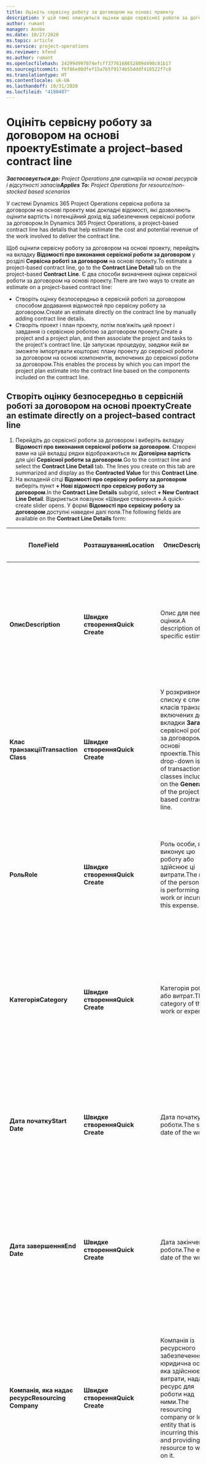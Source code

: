 ```yaml
---
title: Оцініть сервісну роботу за договором на основі проекту
description: У цій темі описуються оцінки щодо сервісної роботи за договором на основі проекту.
author: rumant
manager: Annbe
ms.date: 10/27/2020
ms.topic: article
ms.service: project-operations
ms.reviewer: kfend
ms.author: rumant
ms.openlocfilehash: 24299d997074efcff3776168652809d490c81b17
ms.sourcegitcommit: f6f86e80dfef15a7b5f9174b55dddf410522f7c8
ms.translationtype: HT
ms.contentlocale: uk-UA
ms.lasthandoff: 10/31/2020
ms.locfileid: "4180487"
---
```

# <a name="estimate-a-projectbased-contract-line"></a><span data-ttu-id="84752-103">Оцініть сервісну роботу за договором на основі проекту</span><span class="sxs-lookup"><span data-stu-id="84752-103">Estimate a project–based contract line</span></span>

<span data-ttu-id="84752-104">_**Застосовується до:** Project Operations для сценаріїв на основі ресурсів і відсутності запасів_</span><span class="sxs-lookup"><span data-stu-id="84752-104">_**Applies To:** Project Operations for resource/non-stocked based scenarios_</span></span> 

<span data-ttu-id="84752-105">У системі Dynamics 365 Project Operations сервісна робота за договором на основі проекту має докладні відомості, які дозволяють оцінити вартість і потенційний дохід від забезпечення сервісної роботи за договором.</span><span class="sxs-lookup"><span data-stu-id="84752-105">In Dynamics 365 Project Operations, a project-based contract line has details that help estimate the cost and potential revenue of the work involved to deliver the contract line.</span></span>

<span data-ttu-id="84752-106">Щоб оцінити сервісну роботу за договором на основі проекту, перейдіть на вкладку **Відомості про виконання сервісної роботи за договором** у розділі **Сервісна роботі за договором** на основі проекту.</span><span class="sxs-lookup"><span data-stu-id="84752-106">To estimate a project-based contract line, go to the **Contract Line Detail** tab on the project-based **Contract Line**.</span></span>  <span data-ttu-id="84752-107">Є два способи визначення оцінки сервісної роботи за договором на основі проекту.</span><span class="sxs-lookup"><span data-stu-id="84752-107">There are two ways to create an estimate on a project-based contract line:</span></span>

   - <span data-ttu-id="84752-108">Створіть оцінку безпосередньо в сервісній роботі за договором способом додавання відомостей про сервісну роботу за договором.</span><span class="sxs-lookup"><span data-stu-id="84752-108">Create an estimate directly on the contract line by manually adding contract line details.</span></span>
   - <span data-ttu-id="84752-109">Створіть проект і план проекту, потім пов’яжіть цей проект і завдання із сервісною роботою за договором проекту.</span><span class="sxs-lookup"><span data-stu-id="84752-109">Create a project and a project plan, and then associate the project and tasks to the project's contract line.</span></span> <span data-ttu-id="84752-110">Це запускає процедуру, завдяки якій ви зможете імпортувати кошторис плану проекту до сервісної роботи за договором на основі компонентів, включених до сервісної роботи за договором.</span><span class="sxs-lookup"><span data-stu-id="84752-110">This enables the process by which you can import the project plan estimate into the contract line based on the components included on the contract line.</span></span>

## <a name="create-an-estimate-directly-on-a-projectbased-contract-line"></a><span data-ttu-id="84752-111">Створіть оцінку безпосередньо в сервісній роботі за договором на основі проекту</span><span class="sxs-lookup"><span data-stu-id="84752-111">Create an estimate directly on a project–based contract line</span></span>

1. <span data-ttu-id="84752-112">Перейдіть до сервісної роботи за договором і виберіть вкладку **Відомості про виконання сервісної роботи за договором**. Створені вами на цій вкладці рядки відображаються як **Договірна вартість** для цієї **Сервісної роботи за договором**.</span><span class="sxs-lookup"><span data-stu-id="84752-112">Go to the contract line and select the **Contract Line Detail** tab. The lines you create on this tab are summarized and display as the **Contracted Value** for this **Contract Line**.</span></span> 
2. <span data-ttu-id="84752-113">На вкладеній сітці **Відомості про сервісну роботу за договором** виберіть пункт **+ Нові відомості про сервісну роботу за договором**.</span><span class="sxs-lookup"><span data-stu-id="84752-113">In the **Contract Line Details** subgrid, select **+ New Contract Line Detail**.</span></span> <span data-ttu-id="84752-114">Відкриється повзунок «Швидке створення».</span><span class="sxs-lookup"><span data-stu-id="84752-114">A quick-create slider opens.</span></span> <span data-ttu-id="84752-115">У формі **Відомості про сервісну роботу за договором** доступні наведені далі поля.</span><span class="sxs-lookup"><span data-stu-id="84752-115">The following fields are available on the **Contract Line Details** form:</span></span>

| <span data-ttu-id="84752-116">Поле</span><span class="sxs-lookup"><span data-stu-id="84752-116">Field</span></span> | <span data-ttu-id="84752-117">Розташування</span><span class="sxs-lookup"><span data-stu-id="84752-117">Location</span></span> | <span data-ttu-id="84752-118">Опис</span><span class="sxs-lookup"><span data-stu-id="84752-118">Description</span></span> | <span data-ttu-id="84752-119">Вплив на наступні етапи</span><span class="sxs-lookup"><span data-stu-id="84752-119">Downstream impact</span></span> |
| --- | --- | --- | --- |
| <span data-ttu-id="84752-120">**Опис**</span><span class="sxs-lookup"><span data-stu-id="84752-120">**Description**</span></span> | <span data-ttu-id="84752-121">**Швидке створення**</span><span class="sxs-lookup"><span data-stu-id="84752-121">**Quick Create**</span></span> | <span data-ttu-id="84752-122">Опис для певної оцінки.</span><span class="sxs-lookup"><span data-stu-id="84752-122">A description of the specific estimate.</span></span> | <span data-ttu-id="84752-123">Щодо витрат, які створюються автоматично, це поле за замовчуванням використовує пов’язані відомості сервісної роботи за договором.</span><span class="sxs-lookup"><span data-stu-id="84752-123">This field defaults to the related contract line detail for costs that are automatically created.</span></span> |
| <span data-ttu-id="84752-124">**Клас транзакції**</span><span class="sxs-lookup"><span data-stu-id="84752-124">**Transaction Class**</span></span> | <span data-ttu-id="84752-125">**Швидке створення**</span><span class="sxs-lookup"><span data-stu-id="84752-125">**Quick Create**</span></span> | <span data-ttu-id="84752-126">У розкривному списку є список класів транзакцій, включених до вкладки **Загальні** сервісної роботи за договором на основі проектів.</span><span class="sxs-lookup"><span data-stu-id="84752-126">This drop-down is a list of transaction classes included on the **General** tab of the project-based contract line.</span></span> | <span data-ttu-id="84752-127">Щодо витрат, які створюються автоматично, це поле за замовчуванням використовує пов’язані відомості сервісної роботи за договором.</span><span class="sxs-lookup"><span data-stu-id="84752-127">This field defaults to the related contract line detail for costs that are automatically created.</span></span> |
| <span data-ttu-id="84752-128">**Роль**</span><span class="sxs-lookup"><span data-stu-id="84752-128">**Role**</span></span> | <span data-ttu-id="84752-129">**Швидке створення**</span><span class="sxs-lookup"><span data-stu-id="84752-129">**Quick Create**</span></span> | <span data-ttu-id="84752-130">Роль особи, яка виконує цю роботу або здійснює ці витрати.</span><span class="sxs-lookup"><span data-stu-id="84752-130">The role of the person who is performing this work or incurring this expense.</span></span> | <span data-ttu-id="84752-131">Щодо витрат, які створюються автоматично, це поле за замовчуванням використовує пов’язані відомості сервісної роботи за договором.</span><span class="sxs-lookup"><span data-stu-id="84752-131">This field defaults to the related contract line detail for costs that are automatically created.</span></span> |
| <span data-ttu-id="84752-132">**Категорія**</span><span class="sxs-lookup"><span data-stu-id="84752-132">**Category**</span></span> | <span data-ttu-id="84752-133">**Швидке створення**</span><span class="sxs-lookup"><span data-stu-id="84752-133">**Quick Create**</span></span> | <span data-ttu-id="84752-134">Категорія роботи або витрат.</span><span class="sxs-lookup"><span data-stu-id="84752-134">The category of the work or expense.</span></span> | <span data-ttu-id="84752-135">Щодо витрат, які створюються автоматично, це поле за замовчуванням використовує пов’язані відомості сервісної роботи за договором.</span><span class="sxs-lookup"><span data-stu-id="84752-135">This field defaults to the related contract line detail for costs that are automatically created.</span></span> |
| <span data-ttu-id="84752-136">**Дата початку**</span><span class="sxs-lookup"><span data-stu-id="84752-136">**Start Date**</span></span> | <span data-ttu-id="84752-137">**Швидке створення**</span><span class="sxs-lookup"><span data-stu-id="84752-137">**Quick Create**</span></span> | <span data-ttu-id="84752-138">Дата початку роботи.</span><span class="sxs-lookup"><span data-stu-id="84752-138">The start date of the work.</span></span> | <span data-ttu-id="84752-139">Щодо витрат, які створюються автоматично, це поле за замовчуванням використовує пов’язані відомості сервісної роботи за договором.</span><span class="sxs-lookup"><span data-stu-id="84752-139">This field defaults to the related contract line detail for costs that are automatically created.</span></span> |
| <span data-ttu-id="84752-140">**Дата завершення**</span><span class="sxs-lookup"><span data-stu-id="84752-140">**End Date**</span></span> | <span data-ttu-id="84752-141">**Швидке створення**</span><span class="sxs-lookup"><span data-stu-id="84752-141">**Quick Create**</span></span> | <span data-ttu-id="84752-142">Дата закінчення роботи.</span><span class="sxs-lookup"><span data-stu-id="84752-142">The end date of the work.</span></span> | <span data-ttu-id="84752-143">Щодо вартості, яка створюється автоматично, це поле за замовчуванням використовує пов’язані відомості сервісної роботи за договором.</span><span class="sxs-lookup"><span data-stu-id="84752-143">This field defaults to the related contract line detail for the cost that is automatically created.</span></span> |
| <span data-ttu-id="84752-144">**Компанія, яка надає ресурс**</span><span class="sxs-lookup"><span data-stu-id="84752-144">**Resourcing Company**</span></span> | <span data-ttu-id="84752-145">**Швидке створення**</span><span class="sxs-lookup"><span data-stu-id="84752-145">**Quick Create**</span></span> | <span data-ttu-id="84752-146">Компанія із ресурсного забезпечення або юридична особа, яка здійснює ці витрати, надає ресурс для роботи над ними.</span><span class="sxs-lookup"><span data-stu-id="84752-146">The resourcing company or legal entity that is incurring this cost and providing the resource to work on it.</span></span> | <span data-ttu-id="84752-147">Щодо витрат, які створюються автоматично, це поле за замовчуванням використовує пов’язані відомості сервісної роботи за договором.</span><span class="sxs-lookup"><span data-stu-id="84752-147">This field defaults to the related contract line detail for costs that are automatically created.</span></span> <span data-ttu-id="84752-148">Це поле також використовується при отриманні собівартості.</span><span class="sxs-lookup"><span data-stu-id="84752-148">This field is also used in cost price retrieval.</span></span> |
| <span data-ttu-id="84752-149">**Одиниця ресурсів**</span><span class="sxs-lookup"><span data-stu-id="84752-149">**Resourcing Unit**</span></span> | <span data-ttu-id="84752-150">**Швидке створення**</span><span class="sxs-lookup"><span data-stu-id="84752-150">**Quick Create**</span></span> | <span data-ttu-id="84752-151">Підрозділ ресурсів, який здійснює ці витрати та забезпечує ресурси для роботи з ними.</span><span class="sxs-lookup"><span data-stu-id="84752-151">The resourcing unit that incurs this cost and provies the resource to work on it.</span></span> | <span data-ttu-id="84752-152">Щодо витрат, які створюються автоматично, це поле за замовчуванням використовує пов’язані відомості сервісної роботи за договором.</span><span class="sxs-lookup"><span data-stu-id="84752-152">This field defaults to the related contract line detail for costs that are automatically created.</span></span> <span data-ttu-id="84752-153">Це поле також використовується при отриманні собівартості.</span><span class="sxs-lookup"><span data-stu-id="84752-153">This field is also used in cost price retrieval.</span></span> |
| <span data-ttu-id="84752-154">**Розклад одиниць**</span><span class="sxs-lookup"><span data-stu-id="84752-154">**Unit schedule**</span></span> | <span data-ttu-id="84752-155">**Швидке створення**</span><span class="sxs-lookup"><span data-stu-id="84752-155">**Quick create**</span></span> | <span data-ttu-id="84752-156">Група одиниць вимірювання роботи або витрат.</span><span class="sxs-lookup"><span data-stu-id="84752-156">The unit group of the work or expense.</span></span> <span data-ttu-id="84752-157">Одиниці вимірювання належать до розкладу одиниць або групи одиниць вимірювання.</span><span class="sxs-lookup"><span data-stu-id="84752-157">Units belong to a unit schedule or a group of units.</span></span> <span data-ttu-id="84752-158">Наприклад, *милі* та *кілометри (км)* є одиницями вимірювання, що належать до групи одиниць, які описують відстань.</span><span class="sxs-lookup"><span data-stu-id="84752-158">For example, *miles* and *kilometers (Kms)* are units that belong to a group of units that describe distance.</span></span> | <span data-ttu-id="84752-159">Щодо витрат, які створюються автоматично, це поле за замовчуванням використовує пов’язані відомості сервісної роботи за договором.</span><span class="sxs-lookup"><span data-stu-id="84752-159">This field defaults to the related contract line detail for costs that are automatically created.</span></span> |
| <span data-ttu-id="84752-160">**Одиниця вимірювання**</span><span class="sxs-lookup"><span data-stu-id="84752-160">**Unit**</span></span> | <span data-ttu-id="84752-161">**Швидке створення**</span><span class="sxs-lookup"><span data-stu-id="84752-161">**Quick Create**</span></span> | <span data-ttu-id="84752-162">Одиниця роботи або витрат.</span><span class="sxs-lookup"><span data-stu-id="84752-162">The unit of work or expense.</span></span> | <span data-ttu-id="84752-163">Щодо витрат, які створюються автоматично, це поле за замовчуванням використовує пов’язані відомості сервісної роботи за договором.</span><span class="sxs-lookup"><span data-stu-id="84752-163">This field defaults to the related contract line detail for costs that are automatically created.</span></span> |
| <span data-ttu-id="84752-164">**Кількість**</span><span class="sxs-lookup"><span data-stu-id="84752-164">**Quantity**</span></span> | <span data-ttu-id="84752-165">**Швидке створення**</span><span class="sxs-lookup"><span data-stu-id="84752-165">**Quick Create**</span></span> | <span data-ttu-id="84752-166">Кількість роботи або витрат.</span><span class="sxs-lookup"><span data-stu-id="84752-166">The quantity of work or expense.</span></span> | <span data-ttu-id="84752-167">Щодо витрат, які створюються автоматично, це поле за замовчуванням використовує пов’язані відомості сервісної роботи за договором.</span><span class="sxs-lookup"><span data-stu-id="84752-167">This field defaults to the related contract line detail for costs that are automatically created.</span></span> |
| <span data-ttu-id="84752-168">**Ціна за одиницю**</span><span class="sxs-lookup"><span data-stu-id="84752-168">**Unit price**</span></span> | <span data-ttu-id="84752-169">**Швидке створення**</span><span class="sxs-lookup"><span data-stu-id="84752-169">**Quick Create**</span></span> | <span data-ttu-id="84752-170">Ставка оплати, за якою виставляються рахунки роллю, що виконує роботу, або ціна збуту категорії витрат.</span><span class="sxs-lookup"><span data-stu-id="84752-170">The bill rate of the role that is performing the work or the sales price of the expense category.</span></span> <span data-ttu-id="84752-171">За замовчуванням у цьому полі зазначається **Час** із урахуванням поєднання ролі та підрозділу із забезпечення ресурсів, що зазначені в прайсі проекту, який є чинним станом на дату початку.</span><span class="sxs-lookup"><span data-stu-id="84752-171">This field defaults for **Time** based on the role and resourcing unit combination on the project price list that is effective for the start date.</span></span> <span data-ttu-id="84752-172">Налаштування ціни для категорії транзакцій у прайсі проекту, що є чинним станом на дату початку, є значенням витрат за замовчуванням у цьому полі.</span><span class="sxs-lookup"><span data-stu-id="84752-172">For expenses, this field's default is from the price setup for the transaction category in the project price list that is effective for the start date.</span></span> <span data-ttu-id="84752-173">Якщо метод ціноутворення для категорії транзакцій не є **ціна за одиницю**, значення за замовчуванням відсутнє, й це поле залишається порожнім.</span><span class="sxs-lookup"><span data-stu-id="84752-173">If the pricing method for the transaction category is not **price-per-unit**, there is no default, and this field is left blank.</span></span> | <span data-ttu-id="84752-174">Сума вартості, за якою виставляються рахунки роллю, що виконує роботу, або вартість одиниці товару в категорії витрат.</span><span class="sxs-lookup"><span data-stu-id="84752-174">The cost rate of the role that is performing the work, or the cost per unit of the expense category.</span></span> <span data-ttu-id="84752-175">Значенням за замовчуванням для цього поля є поєднання **Часу залежно від ролі** та підрозділу ресурсів у рядку ціни ролі в прайсі вартості, що пов’язаний із підрозділом, який відповідає за залучення клієнтів, і є чинним станом на дату початку.</span><span class="sxs-lookup"><span data-stu-id="84752-175">This field defaults for **Time based on the role** and the resourcing unit combination on the role price line of the cost price list attached to the contracting unit effective for the start date.</span></span> <span data-ttu-id="84752-176">Щодо витрат, значення цього поля за замовчуванням ґрунтується на рядку ціни категорії в прайсі вартості, що пов’язаний із підрозділом, який відповідає за залучення клієнтів, і є чинним станом на дату початку.</span><span class="sxs-lookup"><span data-stu-id="84752-176">For expenses, this field's default is based on the category price line of the cost price list attached to the contracting unit that is effective for the start date.</span></span> <span data-ttu-id="84752-177">Якщо метод ціноутворення для категорії транзакцій не ціна за одиницю, значення за замовчуванням відсутнє, і це поле лишається пустим.</span><span class="sxs-lookup"><span data-stu-id="84752-177">If the pricing method for the transaction category is not price-per-unit, there is no default and this field is left blank.</span></span> |
| <span data-ttu-id="84752-178">**Прогнозований податок**</span><span class="sxs-lookup"><span data-stu-id="84752-178">**Estimated Tax**</span></span> | <span data-ttu-id="84752-179">**Швидке створення**</span><span class="sxs-lookup"><span data-stu-id="84752-179">**Quick Create**</span></span> | <span data-ttu-id="84752-180">Користувач вводить орієнтовну суму податку на цю роботу або витрати.</span><span class="sxs-lookup"><span data-stu-id="84752-180">The estimated tax for this work or expense as input by the user.</span></span> | <span data-ttu-id="84752-181">Користувач вводить орієнтовну суму податку на цю роботу або витрати.</span><span class="sxs-lookup"><span data-stu-id="84752-181">The estimated tax for this work or expense as input by the user.</span></span> |
| <span data-ttu-id="84752-182">**Сума**</span><span class="sxs-lookup"><span data-stu-id="84752-182">**Amount**</span></span> | <span data-ttu-id="84752-183">**Швидке створення**</span><span class="sxs-lookup"><span data-stu-id="84752-183">**Quick Create**</span></span> | <span data-ttu-id="84752-184">Якщо поля **Кількість** і **Ціна** залишені порожніми, користувач може додати це значення в це поле.</span><span class="sxs-lookup"><span data-stu-id="84752-184">This value in this field can be added by the user if the **Quantity** and **Price** fields are left blank.</span></span> <span data-ttu-id="84752-185">Якщо в полях **Кількість** і **Ціна** додані значення, поле **Сума** є лише для читання й розраховується як **(Кількість \* Ціна за одиницю) + Податок**.</span><span class="sxs-lookup"><span data-stu-id="84752-185">If **Quantity** and **Price** are filled, the **Amount** field is read-only and is calculated as **(Quantity \* Unit price) + Tax**.</span></span> | &nbsp; |

## <a name="update-prices-on-contract-line-details"></a><span data-ttu-id="84752-186">Оновіть ціни у відомостях сервісної роботи за договором</span><span class="sxs-lookup"><span data-stu-id="84752-186">Update prices on contract line details</span></span>

<span data-ttu-id="84752-187">Якщо змінити ціни в проектному прайсі, який додається до сервісного договору, або в прайсі витрат підрозділу, який відповідає за залучення клієнтів, ви можете оновити ціни в окремих відомостях сервісної роботи за договором із урахуванням відповідних змін.</span><span class="sxs-lookup"><span data-stu-id="84752-187">If you change prices on the project price list that is attached to the contract or the cost price list of the contracting unit, you can refresh the prices on the individual contract line details to reflect the change.</span></span> <span data-ttu-id="84752-188">На сторінці **Сервісний договір** виберіть **Перерахувати**.</span><span class="sxs-lookup"><span data-stu-id="84752-188">On the **Contract** page, select **Recalculate**.</span></span> <span data-ttu-id="84752-189">Відкривається попередження, яке повідомляє вам, що ціни для всіх сервісних робіт за цим договором скинуто.</span><span class="sxs-lookup"><span data-stu-id="84752-189">A warning opens to inform you that prices for all contract lines on this contract are reset.</span></span> <span data-ttu-id="84752-190">Виберіть **Так**, щоб оновити ціни як у відомостях збуту, так і у відомостях вартості сервісних робіт за договором.</span><span class="sxs-lookup"><span data-stu-id="84752-190">Select **Yes** to refresh prices for both sales and cost contract line details.</span></span>

## <a name="access-contract-line-details-for-cost"></a><span data-ttu-id="84752-191">Отримайте доступ до відомостей про вартість сервісних робіт за договором.</span><span class="sxs-lookup"><span data-stu-id="84752-191">Access contract line details for cost</span></span>

<span data-ttu-id="84752-192">На вкладці **Відомості про сервісну роботу за договором** виберіть рядок у сітці, щоб на панелі інструментів вкладеної сітки відобразилися справи.</span><span class="sxs-lookup"><span data-stu-id="84752-192">On the **Contract Line Details** tab, select a row in the grid to display actions on the toolbar of the subgrid.</span></span> <span data-ttu-id="84752-193">Першою справою на панелі інструментів вкладеної сітки є **Відкрити відомості про витрати**.</span><span class="sxs-lookup"><span data-stu-id="84752-193">The first action on the subgrid tool bar is **Open Cost Detail**.</span></span> <span data-ttu-id="84752-194">Щоб побачити пов’язані норми витрат і суму для цих відомостей сервісної роботи за договором, виберіть пункт **Відкрити відомості про витрати**.</span><span class="sxs-lookup"><span data-stu-id="84752-194">To see the related cost rate and amount for this contract line detail, select **Open Cost Detail**.</span></span> 

> [!NOTE]
> <span data-ttu-id="84752-195">Зміна компанії із ресурсного забезпечення, підрозділу ресурсного забезпечення, значень кількості, дат, ролі або категорії у відомостях сервісної роботи за договором у розділі **Вартість** також змінює відповідні значення у відомостях сервісної роботи за договором у розділі **Збут**.</span><span class="sxs-lookup"><span data-stu-id="84752-195">Changing the resourcing company, resourcing unit, quantity, dates, role, or category values on the contract line detail for **Cost** also changes the corresponding values on the contract line detail for **Sales**.</span></span>

## <a name="currency-on-contract-line-details-for-cost-and-sales"></a><span data-ttu-id="84752-196">Валюта сервісної роботи за договором для вартості та збуту</span><span class="sxs-lookup"><span data-stu-id="84752-196">Currency on contract line details for cost and sales</span></span>

<span data-ttu-id="84752-197">Відомості про сервісну роботу за договором для **Збуту** задають валюту за замовчуванням із проектного прайсу, який є чинним станом на дату відомостей сервісної роботи за договором.</span><span class="sxs-lookup"><span data-stu-id="84752-197">The contract line detail for **Sales** sets the default currency from the project price list that is effective for the start date of the contract line detail.</span></span>

<span data-ttu-id="84752-198">Відомості про сервісну роботу за договором для **Вартості** задають валюту за замовчуванням із прайсу підрозділу, який відповідає за залучення клієнтів за сервісним договором, який є чинним станом на дату відомостей сервісної роботи за договором для **Вартості**.</span><span class="sxs-lookup"><span data-stu-id="84752-198">The contract line detail for **Cost** sets the default currency from the price list of the contracting unit of the contract that is effective for the start date of the contract line detail for **Cost**.</span></span>

<span data-ttu-id="84752-199">При розрахунку рентабельності виконується конвертація сум у відомостях сервісної роботи за договором для **Вартості** та **Збуту** в базову валюту середовища для складання звітів про загальні фактичні та потенційні норми дохідності за сервісним договором.</span><span class="sxs-lookup"><span data-stu-id="84752-199">Profitability calculations convert the amounts for the contract line details for **Cost** and **Sales** into the base currency of the environment to report the overall actual and estimated margins on the contract.</span></span>

> [!NOTE]
> <span data-ttu-id="84752-200">Через відсутність даних про обмінні курси станом на дату набуття чинності можуть відбуватися помилки, пов’язані з округленням грошових сум, а також зміною норм дохідності.</span><span class="sxs-lookup"><span data-stu-id="84752-200">Currency rounding errors and changed margins could occur because of the lack of date effective exchange rates.</span></span> <span data-ttu-id="84752-201">Використовуйте ці розрахунки в проектних сервісних договорах лише в якості приблизних даних, а не в офіційній звітності, де зазначаються фактичні дані, або в інших видах звітів, де потрібна більша точність округлення чисел і конкретна інформація про дати набуття чинності обмінними курсами.</span><span class="sxs-lookup"><span data-stu-id="84752-201">Use these calculations on project contracts only as approximations and not for actual statutory or other reporting that requires higher precision of rounding and awareness of date effectivity for exchange rates.</span></span>
